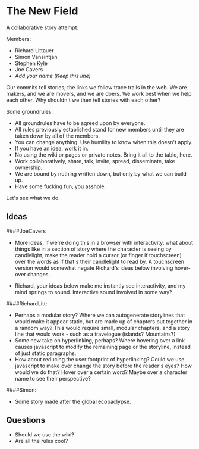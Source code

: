 The New Field
=============

A collaborative story attempt. 

Members:  

 * Richard Littauer
 * Simon Vansintjan
 * Stephen Kyle
 * Joe Cavers
 * _Add your name (Keep this line)_
 
Our commits tell stories; the links we follow trace trails in the web. We are makers, and we are movers, and we are doers. We work best when we help each other. Why shouldn't we then tell stories with each other?

Some groundrules:

 * All groundrules have to be agreed upon by everyone.
 * All rules previously established stand for new members until they are taken down by all of the members.
 * You can change anything. Use humility to know when this doesn't apply. 
 * If you have an idea, work it in. 
 * No using the wiki or pages or private notes. Bring it all to the table, here. 
 * Work collaboratively, share, talk, invite, spread, disseminate, take ownership.
 * We are bound by nothing written down, but only by what we can build up. 
 * Have some fucking fun, you asshole. 
 
Let's see what we do. 

Ideas
--------

####JoeCavers

* More ideas. If we're doing this in a browser with interactivity, what about things like in a section of story where the character is seeing by candlelight, make the reader hold a cursor (or finger if touchscreen) over the words as if that's their candlelight to read by. A touchscreen version would somewhat negate Richard's ideas below involving hover-over changes.

* Richard, your ideas below make me instantly see interactivity, and my mind springs to sound. Interactive sound involved in some way?

####RichardLitt:  

 * Perhaps a modular story? Where we can autogenerate storylines that would
   make it appear static, but are made up of chapters put together in a
random way? This would require small, modular chapters, and a story line
that would work - such as a travelogue (islands? Mountains?)  
 * Some new take on hyperlinking, perhaps? Where hovering over a link
   causes javascript to modify the remaining page or the storyline,
instead of just static paragraphs.  
 * How about reducing the user footprint of hyperlinking? Could we use javascript to make over change the story before the reader's eyes? How would we do that? Hover over a certain word? Maybe over a character name to see their perspective?

####Simon:  

 * Some story made after the global ecopaclypse.  

Questions
---------

 * Should we use the wiki?
 * Are all the rules cool?